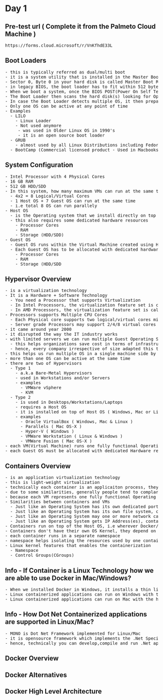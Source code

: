 # Day 1

## Pre-test url ( Complete it from the Palmeto Cloud Machine )
<pre>
https://forms.cloud.microsoft/r/VnKfhdE33L  
</pre>  

## Boot Loaders
<pre>
- this is typically referred as dual/multi boot
- it is a system utility that is installed in the Master Boot Record(MBR)
- Sector 0, Byte 0 in your hard disk is called Master Boot Record, which is just 512 bytes
- in legacy BIOS, the boot loader has to fit within 512 bytes, but the modern UEFI BIOS allows the boot loader utility to be stored in hard disks, hence there is no size restrictions imposed
- When we boot a system, once the BIOS POST(Power On Self Test) completes, the BIOS will instruct the CPU to run the Boot Loader
- The Boot Loader then scans the hard disk(s) looking for Operating Systems
- In case the Boot Loader detects multiple OS, it then prepares a menu and gives us options to choose the OS you wish to boot into
- Only one OS can be active at any point of time
- Examples
  - LILO 
    - Linux Loader
    - Not used anymore
     - was used in Older Linux OS in 1990's
     - it is an open source boot loader
  - GRUB 
    - almost used by all Linux Distributions including Fedora, Ubuntu, Rocky Linux, Red Hat Enterprise Linux, etc., )
  - BootCamp (Commercial licensed product - Used in Macbooks)
</pre>  

## System Configuration
<pre>
- Intel Processor with 4 Physical Cores
- 16 GB RAM
- 512 GB HDD/SDD
- In this system, how many maximum VMs can run at the same time?
  - 4x2 = 8 Logical/Virtual Cores
  - 1 Host OS + 7 Guest OS can run at the same time
  - i.e total 8 OS can run parallely 
- Host OS
  - is the Operating system that we install directly on top of the Hardware
  - this also requires some dedicated hardware resources
    - Processor Cores
    - RAM
    - Storage (HDD/SDD)
- Guest OS
  - Guest OS runs within the Virtual Machine created using Hypervisor softwares
  - Each Guest OS has to be allocated with dedicated hardware resources
    - Processor Cores
    - RAM
    - Storage (HDD/SDD
</pre>  

## Hypervisor Overview
<pre>
- is a virtualization technology
- It is a Hardware + Software Technology
  - You need a Processor that supports Virtualization
  - In Intel Processors, the virtualization feature set is called VT-X
  - In AMD Processors, the virtualization feature set is called AMD-V
- Processors supports Multiple CPU Cores
  - Each Physical core supports two logical/virtual cores minimum
  - Server grade Processors may support 2/4/8 virtual cores per Physical core
- it came around year 2000
- it disrupted the way the IT industry works
- with limited servers we can run multiple Guest Operating Systems
  - this helps organizations save cost in terms of infrastructure, server procurement, better hardware utilization, real-estate cost (rent/lease)
  - hence, every company irrespective of size adapted this technology
- this helps us run multiple OS in a single machine side by side
- more than one OS can be active at the same time
- there are two of Hypervisors
  - Type 1 
    - a.k.a Bare-Metal Hypervisors
    - used in Workstations and/or Servers
    - examples
      - VMWare vSphere
      - KVM
  - Type 2
    - is used in Desktops/Workstations/Laptops
    - requires a Host OS
    - it is installed on top of Host OS ( Windows, Mac or Linux )
    - examples
      - Oracle VirtualBox ( Windows, Mac & Linux )
      - Parallels ( Mac OS-X )
      - Hyper-V ( Windows )
      - VMWare Workstation ( Linux & Windows )
      - VMWare Fusion ( Mac OS-X )
- each VM(Virtual Machine) runs one fully functional Operating System
- each Guest OS must be allocated with dedicated Hardware resources, hence this type of virtualization is called Heavy-weight virtualization
</pre>

## Containers Overview
<pre>
- is an application virtualization technology
- this is light-weight virtualization
- technically each container is an applicaiton process, they are not Operating System
- due to some similarities, generally people tend to complare containers with vms, which technically wrong
- because each VM represents one fully functional Operating System, while each container represents one single application
- Similarities between containers and VMs
  - Just like an Operating System has its own dedicated ports 0-65535, containers also get's their own ports
  - Just like an Operating System has its own file system, containers also has their own file system
  - Just like an Operating System may one or more network cards, containers can also have one or more network cards(virtual)
  - Just like an Operating System gets IP Address(es), containers can also acquire one or more IP addresses( mostly Private IPs )
- Containers run on top of the Host OS, i.e wherever Docker/Podman is installed, the hardware resources allocated to the OS where containers are running are shared by all containers
- Containers don't have their own OS Kernel, they depend on the OS where the containers are running
- each container runs in a separate namespace
- namespace helps isolating the resources used by one container from the other containers
- Linux kernel features that enables the containerization
  - Namespace
  - Control Groups(CGroups)
</pre>

## Info - If Container is a Linux Technology how we are able to use Docker in Mac/Windows?
<pre>
- When we installed Docker in Windows, it installs a thin linux-layer which provides the Linux Kernel
- Linux containerized applications can run on Windows with the help of the Linux kernel that comes with Docker/Podman
- Linux containerized applications can run on Mac with the help of the Linux kernel that comes with Docker/Podman
</pre>

## Info - How Dot Net Containerized applications are supported in Linux/Mac?
<pre>
- MONO is Dot Net Framework implemented for Linux/Mac
- it is opensource framework which implements the .Net Specifications
- hence, technically you can develop,compile and run .Net applications natively in Linux/Mac
</pre>

## Docker Overview

## Docker Alternatives

## Docker High Level Architecture

